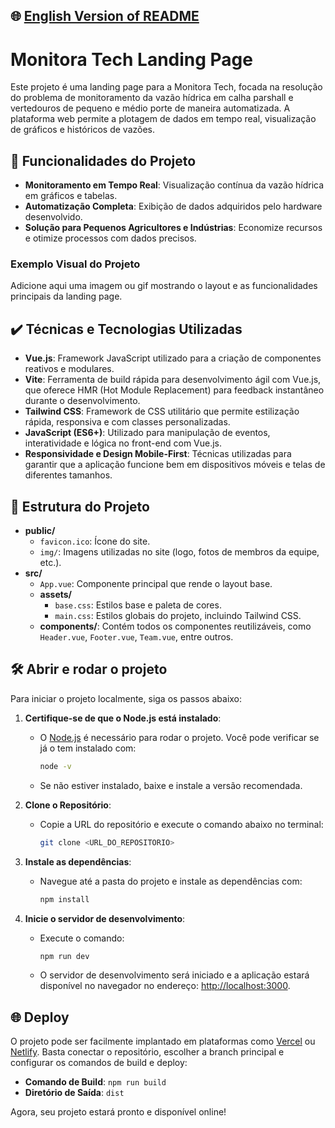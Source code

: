 ## 🌐 [English Version of README](README_EN.md)

# Monitora Tech Landing Page

Este projeto é uma landing page para a Monitora Tech, focada na resolução do problema de monitoramento da vazão hídrica em calha parshall e vertedouros de pequeno e médio porte de maneira automatizada. A plataforma web permite a plotagem de dados em tempo real, visualização de gráficos e históricos de vazões.

## 🔨 Funcionalidades do Projeto

- **Monitoramento em Tempo Real**: Visualização contínua da vazão hídrica em gráficos e tabelas.
- **Automatização Completa**: Exibição de dados adquiridos pelo hardware desenvolvido.
- **Solução para Pequenos Agricultores e Indústrias**: Economize recursos e otimize processos com dados precisos.

### Exemplo Visual do Projeto

Adicione aqui uma imagem ou gif mostrando o layout e as funcionalidades principais da landing page.

## ✔️ Técnicas e Tecnologias Utilizadas

- **Vue.js**: Framework JavaScript utilizado para a criação de componentes reativos e modulares.
- **Vite**: Ferramenta de build rápida para desenvolvimento ágil com Vue.js, que oferece HMR (Hot Module Replacement) para feedback instantâneo durante o desenvolvimento.
- **Tailwind CSS**: Framework de CSS utilitário que permite estilização rápida, responsiva e com classes personalizadas.
- **JavaScript (ES6+)**: Utilizado para manipulação de eventos, interatividade e lógica no front-end com Vue.js.
- **Responsividade e Design Mobile-First**: Técnicas utilizadas para garantir que a aplicação funcione bem em dispositivos móveis e telas de diferentes tamanhos.

## 📁 Estrutura do Projeto

- **public/**
    - `favicon.ico`: Ícone do site.
    - `img/`: Imagens utilizadas no site (logo, fotos de membros da equipe, etc.).
- **src/**
    - `App.vue`: Componente principal que rende o layout base.
    - **assets/**
        - `base.css`: Estilos base e paleta de cores.
        - `main.css`: Estilos globais do projeto, incluindo Tailwind CSS.
    - **components/**: Contém todos os componentes reutilizáveis, como `Header.vue`, `Footer.vue`, `Team.vue`, entre outros.

## 🛠️ Abrir e rodar o projeto

Para iniciar o projeto localmente, siga os passos abaixo:

1. **Certifique-se de que o Node.js está instalado**:
    - O [Node.js](https://nodejs.org/) é necessário para rodar o projeto. Você pode verificar se já o tem instalado com:
      ```bash
      node -v
      ```
    - Se não estiver instalado, baixe e instale a versão recomendada.

2. **Clone o Repositório**:
    - Copie a URL do repositório e execute o comando abaixo no terminal:
      ```bash
      git clone <URL_DO_REPOSITORIO>
      ```

3. **Instale as dependências**:
    - Navegue até a pasta do projeto e instale as dependências com:
      ```bash
      npm install
      ```

4. **Inicie o servidor de desenvolvimento**:
    - Execute o comando:
      ```bash
      npm run dev
      ```
    - O servidor de desenvolvimento será iniciado e a aplicação estará disponível no navegador no endereço: [http://localhost:3000](http://localhost:3000).

## 🌐 Deploy

O projeto pode ser facilmente implantado em plataformas como [Vercel](https://vercel.com/) ou [Netlify](https://www.netlify.com/). Basta conectar o repositório, escolher a branch principal e configurar os comandos de build e deploy:

- **Comando de Build**: `npm run build`
- **Diretório de Saída**: `dist`

Agora, seu projeto estará pronto e disponível online!
